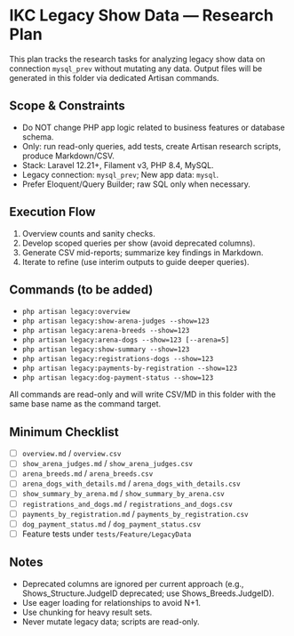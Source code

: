 # IKC Legacy Show Data — Research Plan

This plan tracks the research tasks for analyzing legacy show data on connection `mysql_prev` without mutating any data.
Output files will be generated in this folder via dedicated Artisan commands.

## Scope & Constraints

- Do NOT change PHP app logic related to business features or database schema.
- Only: run read-only queries, add tests, create Artisan research scripts, produce Markdown/CSV.
- Stack: Laravel 12.21+, Filament v3, PHP 8.4, MySQL.
- Legacy connection: `mysql_prev`; New app data: `mysql`.
- Prefer Eloquent/Query Builder; raw SQL only when necessary.

## Execution Flow

1. Overview counts and sanity checks.
2. Develop scoped queries per show (avoid deprecated columns).
3. Generate CSV mid-reports; summarize key findings in Markdown.
4. Iterate to refine (use interim outputs to guide deeper queries).

## Commands (to be added)

- `php artisan legacy:overview`
- `php artisan legacy:show-arena-judges --show=123`
- `php artisan legacy:arena-breeds --show=123`
- `php artisan legacy:arena-dogs --show=123 [--arena=5]`
- `php artisan legacy:show-summary --show=123`
- `php artisan legacy:registrations-dogs --show=123`
- `php artisan legacy:payments-by-registration --show=123`
- `php artisan legacy:dog-payment-status --show=123`

All commands are read-only and will write CSV/MD in this folder with the same base name as the command target.

## Minimum Checklist

- [ ] `overview.md` / `overview.csv`
- [ ] `show_arena_judges.md` / `show_arena_judges.csv`
- [ ] `arena_breeds.md` / `arena_breeds.csv`
- [ ] `arena_dogs_with_details.md` / `arena_dogs_with_details.csv`
- [ ] `show_summary_by_arena.md` / `show_summary_by_arena.csv`
- [ ] `registrations_and_dogs.md` / `registrations_and_dogs.csv`
- [ ] `payments_by_registration.md` / `payments_by_registration.csv`
- [ ] `dog_payment_status.md` / `dog_payment_status.csv`
- [ ] Feature tests under `tests/Feature/LegacyData`

## Notes

- Deprecated columns are ignored per current approach (e.g., Shows_Structure.JudgeID deprecated; use
  Shows_Breeds.JudgeID).
- Use eager loading for relationships to avoid N+1.
- Use chunking for heavy result sets.
- Never mutate legacy data; scripts are read-only.
